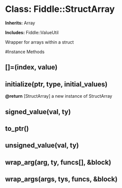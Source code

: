 # Class: Fiddle::StructArray
**Inherits:** Array
    
**Includes:** Fiddle::ValueUtil
  

Wrapper for arrays within a struct



#Instance Methods
## []=(index, value) [](#method-i-[]=)

## initialize(ptr, type, initial_values) [](#method-i-initialize)

**@return** [StructArray] a new instance of StructArray

## signed_value(val, ty) [](#method-i-signed_value)

## to_ptr() [](#method-i-to_ptr)

## unsigned_value(val, ty) [](#method-i-unsigned_value)

## wrap_arg(arg, ty, funcs[], &block) [](#method-i-wrap_arg)

## wrap_args(args, tys, funcs, &block) [](#method-i-wrap_args)

